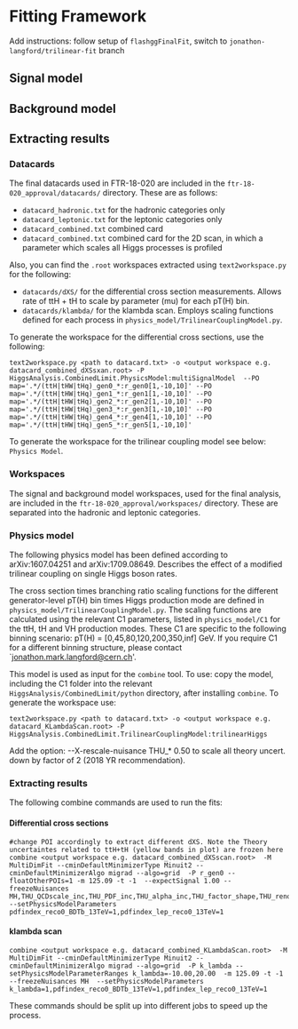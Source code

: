 # Fitting Framework

Add instructions: follow setup of `flashggFinalFit`, switch to `jonathon-langford/trilinear-fit` branch

## Signal model

## Background model

## Extracting results
### Datacards
The final datacards used in FTR-18-020 are included in the `ftr-18-020_approval/datacards/` directory. These are as follows:

* `datacard_hadronic.txt` for the hadronic categories only
* `datacard_leptonic.txt` for the leptonic categories only
* `datacard_combined.txt` combined card
* `datacard_combined.txt` combined card for the 2D scan, in which a parameter which scales all Higgs processes is profiled

Also, you can find the `.root` workspaces extracted using `text2workspace.py` for the following:

* `datacards/dXS/` for the differential cross section measurements. Allows rate of ttH + tH to scale by parameter (mu) for each pT(H) bin.
* `datacards/klambda/` for the klambda scan. Employs scaling functions defined for each process in `physics_model/TrilinearCouplingModel.py`.

To generate the workspace for the differential cross sections, use the following:
```
text2workspace.py <path to datacard.txt> -o <output workspace e.g. datacard_combined_dXSsxan.root> -P HiggsAnalysis.CombinedLimit.PhysicsModel:multiSignalModel  --PO map='.*/(ttH|tHW|tHq)_gen0_*:r_gen0[1,-10,10]' --PO map='.*/(ttH|tHW|tHq)_gen1_*:r_gen1[1,-10,10]' --PO map='.*/(ttH|tHW|tHq)_gen2_*:r_gen2[1,-10,10]' --PO map='.*/(ttH|tHW|tHq)_gen3_*:r_gen3[1,-10,10]' --PO map='.*/(ttH|tHW|tHq)_gen4_*:r_gen4[1,-10,10]' --PO map='.*/(ttH|tHW|tHq)_gen5_*:r_gen5[1,-10,10]'
```
To generate the workspace for the trilinear coupling model see below: `Physics Model`.

### Workspaces
The signal and background model workspaces, used for the final analysis, are included in the `ftr-18-020_approval/workspaces/` directory. These are separated into the hadronic and leptonic categories.

### Physics model
The following physics model has been defined according to arXiv:1607.04251 and arXiv:1709.08649. Describes the effect of a modified trilinear coupling on single Higgs boson rates.

The cross section times branching ratio scaling functions for the different generator-level pT(H) bin times Higgs production mode are defined in `physics_model/TrilinearCouplingModel.py`. The scaling functions are calculated using the relevant C1 parameters, listed in `physics_model/C1` for the ttH, tH and VH production modes. These C1 are specific to the following binning scenario: pT(H) = [0,45,80,120,200,350,inf] GeV. If you require C1 for a different binning structure, please contact `jonathon.mark.langford@cern.ch'. 
 
This model is used as input for the `combine` tool. To use: copy the model, including the C1 folder into the relevant `HiggsAnalysis/CombinedLimit/python` directory, after installing `combine`. To generate the workspace use:

```
text2workspace.py <path to datacard.txt> -o <output workspace e.g. datacard_KLambdaScan.root> -P HiggsAnalysis.CombinedLimit.TrilinearCouplingModel:trilinearHiggs 
```

Add the option: --X-rescale-nuisance THU_* 0.50 to scale all theory uncert. down by factor of 2 (2018 YR recommendation).

### Extracting results
The following combine commands are used to run the fits:

#### Differential cross sections
```
#change POI accordingly to extract different dXS. Note the Theory uncertaintes related to ttH+tH (yellow bands in plot) are frozen here
combine <output workspace e.g. datacard_combined_dXSscan.root>  -M MultiDimFit --cminDefaultMinimizerType Minuit2 --cminDefaultMinimizerAlgo migrad --algo=grid  -P r_gen0 --floatOtherPOIs=1 -m 125.09 -t -1  --expectSignal 1.00 --freezeNuisances MH,THU_QCDscale_inc,THU_PDF_inc,THU_alpha_inc,THU_factor_shape,THU_renorm_shape  --setPhysicsModelParameters pdfindex_reco0_BDTb_13TeV=1,pdfindex_lep_reco0_13TeV=1
```

#### klambda scan
```
combine <output workspace e.g. datacard_combined_KLambdaScan.root>  -M MultiDimFit --cminDefaultMinimizerType Minuit2 --cminDefaultMinimizerAlgo migrad --algo=grid  -P k_lambda --setPhysicsModelParameterRanges k_lambda=-10.00,20.00  -m 125.09 -t -1  --freezeNuisances MH  --setPhysicsModelParameters k_lambda=1,pdfindex_reco0_BDTb_13TeV=1,pdfindex_lep_reco0_13TeV=1
```

These commands should be split up into different jobs to speed up the process.
